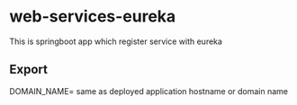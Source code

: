 # web-services-eureka
This is springboot app which register service with eureka 

## Export 
DOMAIN_NAME= same as deployed application hostname or domain name 
